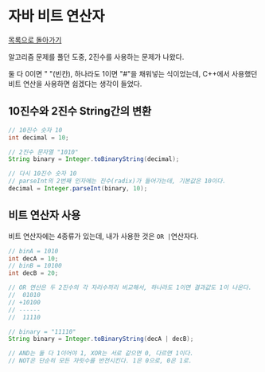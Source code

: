 # 자바 비트 연산자

[목록으로 돌아가기](../README.md)

알고리즘 문제를 풀던 도중, 2진수를 사용하는 문제가 나왔다.

둘 다 0이면 " "(빈칸), 하나라도 1이면 "#"을 채워넣는 식이었는데, C++에서 사용했던 비트 연산을 사용하면 쉽겠다는 생각이 들었다.

## 10진수와 2진수 String간의 변환

```Java
// 10진수 숫자 10
int decimal = 10;

// 2진수 문자열 "1010"
String binary = Integer.toBinaryString(decimal);

// 다시 10진수 숫자 10
// parseInt의 2번째 인자에는 진수(radix)가 들어가는데, 기본값은 10이다.
decimal = Integer.parseInt(binary, 10);
```

## 비트 연산자 사용

비트 연산자에는 4종류가 있는데, 내가 사용한 것은 `OR |`연산자다.

```Java
// binA = 1010
int decA = 10;
// binB = 10100
int decB = 20;

// OR 연산은 두 2진수의 각 자리수끼리 비교해서, 하나라도 1이면 결과값도 1이 나온다.
//  01010
// +10100
// ------
//  11110

// binary = "11110"
String binary = Integer.toBinaryString(decA | decB);

// AND는 둘 다 1이어야 1, XOR는 서로 같으면 0, 다르면 1이다.
// NOT은 단순히 모든 자릿수를 반전시킨다. 1은 0으로, 0은 1로.
```
